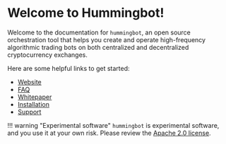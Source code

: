 # Welcome to Hummingbot!

Welcome to the documentation for `hummingbot`, an open source orchestration tool that helps you create and operate high-frequency algorithmic trading bots on both centralized and decentralized cryptocurrency exchanges.

Here are some helpful links to get started:

* [Website](https://hummingbot.io)
* [FAQ](/faq)
* [Whitepaper](/whitepaper)
* [Installation](/installation) 
* [Support](/support)

!!! warning "Experimental software"
    `hummingbot` is experimental software, and you use it at your own risk.  Please review the [Apache 2.0 license](https://github.com/CoinAlpha/hummingbot/blob/master/LICENSE).
